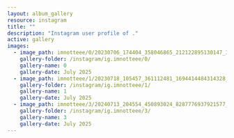 ```yaml
---
layout: album_gallery
resource: instagram
title: ""
description: "Instagram user profile of ."
active: gallery
images:
  - image_path: imnotteee/0/20230706_174404_358046865_212122895130147_3465706036350743692_n.jpg
    gallery-folder: /instagram/ig.imnotteee/0/
    gallery-name: 0
    gallery-date: July 2025
  - image_path: imnotteee/1/20230718_105457_361112481_1694414484314328_7338936246493436190_n.jpg
    gallery-folder: /instagram/ig.imnotteee/1/
    gallery-name: 1
    gallery-date: July 2025
  - image_path: imnotteee/3/20240713_204554_450893024_8287776937921577_5352951908113650865_n.jpg
    gallery-folder: /instagram/ig.imnotteee/3/
    gallery-name: 3
    gallery-date: July 2025
---
```

